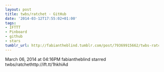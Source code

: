 ```yaml
---
layout: post
title: twbs/ratchet · GitHub
date: '2014-03-12T17:55:02+01:00'
tags:
- IFTTT
- Pinboard
- github
- stars
tumblr_url: http://fabiantheblind.tumblr.com/post/79369915662/twbs-ratchet-github
---
```

March 06, 2014 at 04:16PM
fabiantheblind starred twbs/ratchethttp://ift.tt/1hkhiAd
